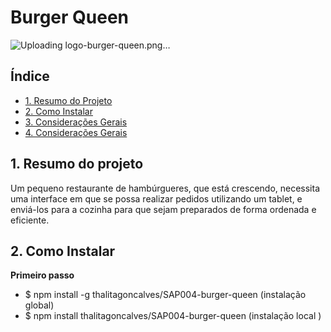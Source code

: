 # Burger Queen

![Uploading logo-burger-queen.png…]()

## Índice

- [1. Resumo do Projeto](#1-resumo-do-projeto)
- [2. Como Instalar](#2-como-instalar)
- [3. Considerações Gerais](#3-interface)
- [4. Considerações Gerais](#4-consideracoes-gerais)

## 1. Resumo do projeto

Um pequeno restaurante de hambúrgueres, que está crescendo, necessita uma interface em que se possa realizar
pedidos utilizando um tablet, e enviá-los para a cozinha para que sejam preparados de forma ordenada e eficiente.

## 2. Como Instalar

**Primeiro passo**

- \$ npm install -g thalitagoncalves/SAP004-burger-queen (instalação global) 
- \$ npm install thalitagoncalves/SAP004-burger-queen (instalação local )
